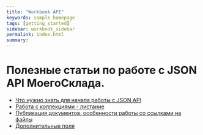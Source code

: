 ```yaml
---
title: "Workbook API"
keywords: sample homepage
tags: [getting_started]
sidebar: workbook_sidebar
permalink: index.html
summary:
---
```


# Полезные статьи по работе с JSON API МоегоСклада.

* [Что нужно знать для начала работы с JSON API](/first_steps.html)
* [Работа с коллекциями - листание](/paging.html)
* [Публикация документов, особенности работы со ссылками на файлы](/publication.html)
* [Дополнительные поля](/attributes.html)